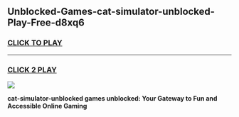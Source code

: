 
## Unblocked-Games-cat-simulator-unblocked-Play-Free-d8xq6
<h3>
<a href="https://premium76.site?title=cat-simulator-unblocked&ref=10A">CLICK TO PLAY</a></h3>
<hr>

<h3>
<a href="https://premium76.site?title=cat-simulator-unblocked&ref=10A">CLICK 2 PLAY</a>
  
</h3>

<a href="https://premium76.site?title=cat-simulator-unblocked&ref=10A"><img src="https://clearcache.store/games.png"></a>


**cat-simulator-unblocked games unblocked: Your Gateway to Fun and Accessible Online Gaming**
